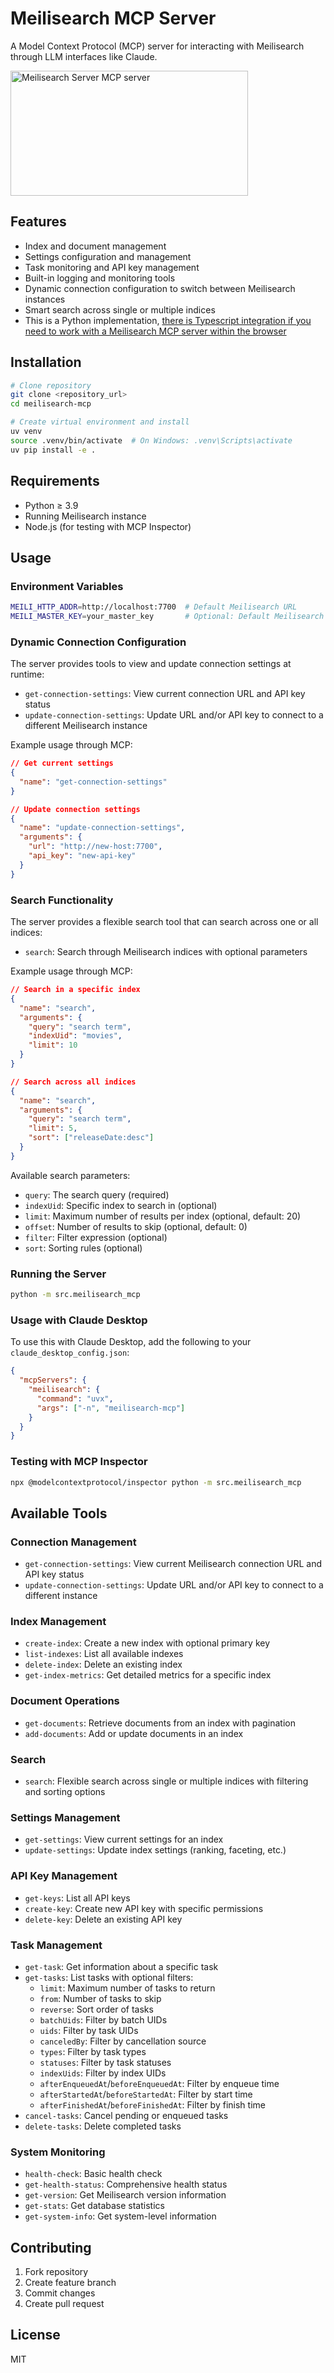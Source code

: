 # Meilisearch MCP Server

A Model Context Protocol (MCP) server for interacting with Meilisearch through LLM interfaces like Claude.

<a href="https://glama.ai/mcp/servers/tbc3n51jja"><img width="380" height="200" src="https://glama.ai/mcp/servers/tbc3n51jja/badge" alt="Meilisearch Server MCP server" /></a>

## Features

- Index and document management 
- Settings configuration and management
- Task monitoring and API key management
- Built-in logging and monitoring tools
- Dynamic connection configuration to switch between Meilisearch instances
- Smart search across single or multiple indices
- This is a Python implementation, [there is Typescript integration if you need to work with a Meilisearch MCP server within the browser](https://github.com/devlimelabs/meilisearch-ts-mcp)

## Installation

```bash
# Clone repository
git clone <repository_url>
cd meilisearch-mcp

# Create virtual environment and install
uv venv
source .venv/bin/activate  # On Windows: .venv\Scripts\activate
uv pip install -e .
```

## Requirements

- Python ≥ 3.9
- Running Meilisearch instance
- Node.js (for testing with MCP Inspector)

## Usage

### Environment Variables

```bash
MEILI_HTTP_ADDR=http://localhost:7700  # Default Meilisearch URL
MEILI_MASTER_KEY=your_master_key       # Optional: Default Meilisearch API key
```

### Dynamic Connection Configuration

The server provides tools to view and update connection settings at runtime:

- `get-connection-settings`: View current connection URL and API key status
- `update-connection-settings`: Update URL and/or API key to connect to a different Meilisearch instance

Example usage through MCP:
```json
// Get current settings
{
  "name": "get-connection-settings"
}

// Update connection settings
{
  "name": "update-connection-settings",
  "arguments": {
    "url": "http://new-host:7700",
    "api_key": "new-api-key"
  }
}
```

### Search Functionality

The server provides a flexible search tool that can search across one or all indices:

- `search`: Search through Meilisearch indices with optional parameters

Example usage through MCP:
```json
// Search in a specific index
{
  "name": "search",
  "arguments": {
    "query": "search term",
    "indexUid": "movies",
    "limit": 10
  }
}

// Search across all indices
{
  "name": "search",
  "arguments": {
    "query": "search term",
    "limit": 5,
    "sort": ["releaseDate:desc"]
  }
}
```

Available search parameters:
- `query`: The search query (required)
- `indexUid`: Specific index to search in (optional)
- `limit`: Maximum number of results per index (optional, default: 20)
- `offset`: Number of results to skip (optional, default: 0)
- `filter`: Filter expression (optional)
- `sort`: Sorting rules (optional)

### Running the Server

```bash
python -m src.meilisearch_mcp
```

### Usage with Claude Desktop
To use this with Claude Desktop, add the following to your `claude_desktop_config.json`:
```json
{
  "mcpServers": {
    "meilisearch": {
      "command": "uvx",
      "args": ["-n", "meilisearch-mcp"]
    }
  }
}
```

### Testing with MCP Inspector

```bash
npx @modelcontextprotocol/inspector python -m src.meilisearch_mcp
```

## Available Tools

### Connection Management
- `get-connection-settings`: View current Meilisearch connection URL and API key status
- `update-connection-settings`: Update URL and/or API key to connect to a different instance

### Index Management
- `create-index`: Create a new index with optional primary key
- `list-indexes`: List all available indexes
- `delete-index`: Delete an existing index
- `get-index-metrics`: Get detailed metrics for a specific index

### Document Operations
- `get-documents`: Retrieve documents from an index with pagination
- `add-documents`: Add or update documents in an index

### Search
- `search`: Flexible search across single or multiple indices with filtering and sorting options

### Settings Management
- `get-settings`: View current settings for an index
- `update-settings`: Update index settings (ranking, faceting, etc.)

### API Key Management
- `get-keys`: List all API keys
- `create-key`: Create new API key with specific permissions
- `delete-key`: Delete an existing API key

### Task Management
- `get-task`: Get information about a specific task
- `get-tasks`: List tasks with optional filters:
  - `limit`: Maximum number of tasks to return
  - `from`: Number of tasks to skip
  - `reverse`: Sort order of tasks
  - `batchUids`: Filter by batch UIDs
  - `uids`: Filter by task UIDs
  - `canceledBy`: Filter by cancellation source
  - `types`: Filter by task types
  - `statuses`: Filter by task statuses
  - `indexUids`: Filter by index UIDs
  - `afterEnqueuedAt`/`beforeEnqueuedAt`: Filter by enqueue time
  - `afterStartedAt`/`beforeStartedAt`: Filter by start time
  - `afterFinishedAt`/`beforeFinishedAt`: Filter by finish time
- `cancel-tasks`: Cancel pending or enqueued tasks
- `delete-tasks`: Delete completed tasks

### System Monitoring
- `health-check`: Basic health check
- `get-health-status`: Comprehensive health status
- `get-version`: Get Meilisearch version information
- `get-stats`: Get database statistics
- `get-system-info`: Get system-level information

## Contributing

1. Fork repository
2. Create feature branch
3. Commit changes
4. Create pull request

## License

MIT
